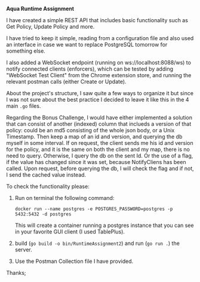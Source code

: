 **Aqua Runtime Assignment**

I have created a simple REST API that includes basic functionality such as Get Policy, Update Policy and more.

I have tried to keep it simple, reading from a configuration file and also used an interface in case we want to replace PostgreSQL tomorrow for something else.

I also added a WebSocket endpoint (running on ws://localhost:8088/ws) to notify connected clients (enforcers),
which can be tested by adding "WebSocket Test Client" from the Chrome extension store, and running the relevant postman calls (either Create or Update).

About the project's structure, I saw quite a few ways to organize it but since I was not sure about the best practice I decided to leave it like this in the 4 main `.go` files.

Regarding the Bonus Challenge, I would have either implemented a solution that can consist of another (indexed) column that inclueds a version of that policy: 
could be an md5 consisting of the whole json body, or a Unix Timestamp. Then keep a map of an id and version, and querying the db myself in some interval.
If on request, the client sends me his id and version for the policy, and it is the same on both the client and my map, there is no need to query. Otherwise, I query the db on the sent Id.
Or the use of a flag, if the value has changed since it was set, because NotifyCliens has been called.
Upon request, before querying the db, I will check the flag and if not, I send the cached value instead.

To check the functionality please:
1. Run on terminal the following command:
   
   `docker run --name postgres -e POSTGRES_PASSWORD=postgres -p 5432:5432 -d postgres`
   
   This will create a container running a postgres instance that you can see in your favorite GUI client (I used TablePlus).

3. build (`go build -o bin/RuntimeAssignment2`) and run (`go run .`) the server.

4. Use the Postman Collection file I have provided.

Thanks;
